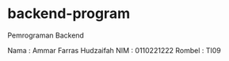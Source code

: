 # backend-program
Pemrograman Backend

Nama : Ammar Farras Hudzaifah
NIM : 0110221222
Rombel : TI09
